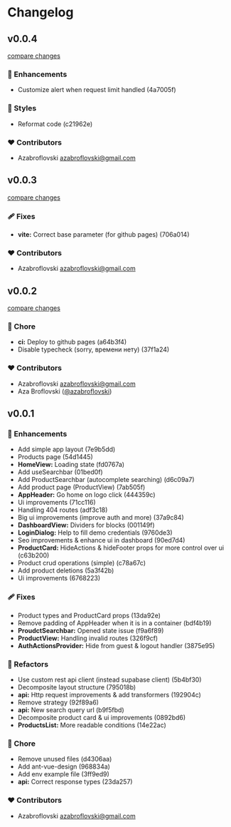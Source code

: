 # Changelog


## v0.0.4

[compare changes](https://github.com-azabroflovski/azabroflovski/device-shop-master/compare/v0.0.3...v0.0.4)

### 🚀 Enhancements

- Customize alert when request limit handled (4a7005f)

### 🎨 Styles

- Reformat code (c21962e)

### ❤️ Contributors

- Azabroflovski <azabroflovski@gmail.com>

## v0.0.3

[compare changes](https://github.com-azabroflovski/azabroflovski/device-shop-master/compare/v0.0.2...v0.0.3)

### 🩹 Fixes

- **vite:** Correct base parameter (for github pages) (706a014)

### ❤️ Contributors

- Azabroflovski <azabroflovski@gmail.com>

## v0.0.2

[compare changes](https://github.com-azabroflovski/azabroflovski/device-shop-master/compare/v0.0.1...v0.0.2)

### 🏡 Chore

- **ci:** Deploy to github pages (a64b3f4)
- Disable typecheck (sorry, времени нету) (37f1a24)

### ❤️ Contributors

- Azabroflovski <azabroflovski@gmail.com>
- Aza Broflovski ([@azabroflovski](http://github.com/azabroflovski))

## v0.0.1


### 🚀 Enhancements

- Add simple app layout (7e9b5dd)
- Products page (54d1445)
- **HomeView:** Loading state (fd0767a)
- Add useSearchbar (01bed0f)
- Add ProductSearchbar (autocomplete searching) (d6c09a7)
- Add product page (ProductView) (7ab505f)
- **AppHeader:** Go home on logo click (444359c)
- Ui improvements (71cc116)
- Handling 404 routes (adf3c18)
- Big ui improvements (improve auth and more) (37a9c84)
- **DashboardView:** Dividers for blocks (001149f)
- **LoginDialog:** Help to fill demo credentials (9760de3)
- Seo improvements & enhance ui in dashboard (90ed7d4)
- **ProductCard:** HideActions & hideFooter props for more control over ui (c63b200)
- Product crud operations (simple) (c78a67c)
- Add product deletions (5a3f42b)
- Ui improvements (6768223)

### 🩹 Fixes

- Product types and ProductCard props (13da92e)
- Remove padding of AppHeader when it is in a container (bdf4b19)
- **ProudctSearchbar:** Opened state issue (f9a6f89)
- **ProductView:** Handling invalid routes (326f9cf)
- **AuthActionsProvider:** Hide from guest & logout handler (3875e95)

### 💅 Refactors

- Use custom rest api client (instead supabase client) (5b4bf30)
- Decomposite layout structure (795018b)
- **api:** Http request improvements & add transformers (192904c)
- Remove <Suspense> strategy (92f89a6)
- **api:** New search query url (b9f5fbd)
- Decomposite product card & ui improvements (0892bd6)
- **ProductsList:** More readable conditions (14e22ac)

### 🏡 Chore

- Remove unused files (d4306aa)
- Add ant-vue-design (968834a)
- Add env example file (3ff9ed9)
- **api:** Correct response types (23da257)

### ❤️ Contributors

- Azabroflovski <azabroflovski@gmail.com>

